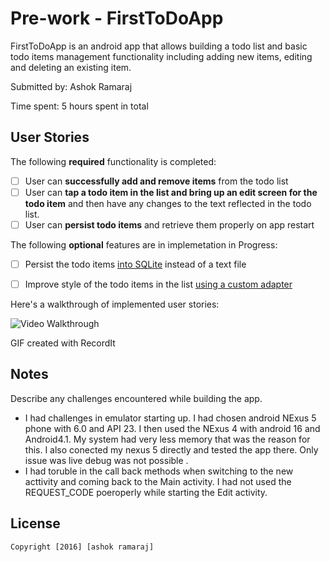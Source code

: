 # Pre-work - FirstToDoApp

FirstToDoApp  is an android app that allows building a todo list and basic todo items management functionality including adding new items, editing and deleting an existing item.

Submitted by: Ashok Ramaraj

Time spent: 5 hours spent in total

## User Stories

The following **required** functionality is completed:

* [ ] User can **successfully add and remove items** from the todo list
* [ ] User can **tap a todo item in the list and bring up an edit screen for the todo item** and then have any changes to the text reflected in the todo list.
* [ ] User can **persist todo items** and retrieve them properly on app restart

The following **optional** features are in implemetation in Progress:

* [ ] Persist the todo items [into SQLite](http://guides.codepath.com/android/Persisting-Data-to-the-Device#sqlite) instead of a text file
* [ ] Improve style of the todo items in the list [using a custom adapter](http://guides.codepath.com/android/Using-an-ArrayAdapter-with-ListView)



Here's a walkthrough of implemented user stories:

<img src='http://g.recordit.co/xY4XcZxNyT.gif' title='Video Walkthrough' width='' alt='Video Walkthrough' />

GIF created with RecordIt

## Notes

Describe any challenges encountered while building the app.
- I had challenges in emulator starting up. I had chosen android NExus 5 phone with 6.0 and API 23. I then used the NExus 4 with android 16 and Android4.1. My system had very less memory that was the reason for this. I also conected my nexus 5 directly and tested the app there. Only issue was live debug was not possible .
- I had toruble in the call back methods when switching to the new acttivity and coming back to the Main activity. I had not used the REQUEST_CODE poeroperly  while starting the Edit activity.


## License

    Copyright [2016] [ashok ramaraj]












